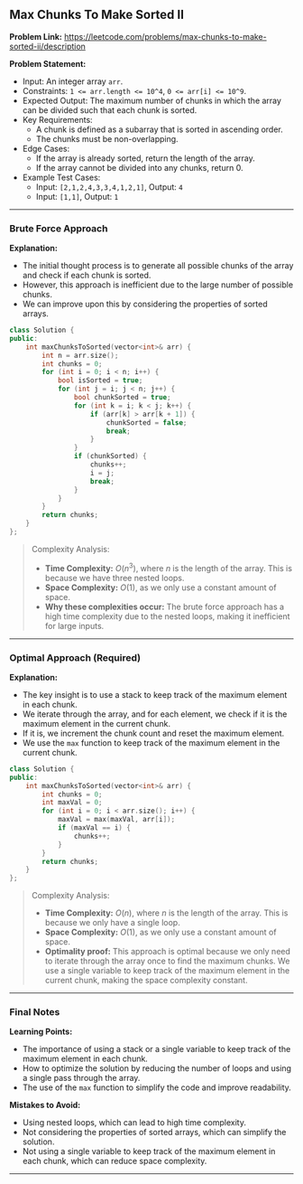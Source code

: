 ## Max Chunks To Make Sorted II
**Problem Link:** https://leetcode.com/problems/max-chunks-to-make-sorted-ii/description

**Problem Statement:**
- Input: An integer array `arr`.
- Constraints: `1 <= arr.length <= 10^4`, `0 <= arr[i] <= 10^9`.
- Expected Output: The maximum number of chunks in which the array can be divided such that each chunk is sorted.
- Key Requirements: 
  - A chunk is defined as a subarray that is sorted in ascending order.
  - The chunks must be non-overlapping.
- Edge Cases: 
  - If the array is already sorted, return the length of the array.
  - If the array cannot be divided into any chunks, return 0.
- Example Test Cases: 
  - Input: `[2,1,2,4,3,3,4,1,2,1]`, Output: `4`
  - Input: `[1,1]`, Output: `1`

---

### Brute Force Approach

**Explanation:**
- The initial thought process is to generate all possible chunks of the array and check if each chunk is sorted.
- However, this approach is inefficient due to the large number of possible chunks.
- We can improve upon this by considering the properties of sorted arrays.

```cpp
class Solution {
public:
    int maxChunksToSorted(vector<int>& arr) {
        int n = arr.size();
        int chunks = 0;
        for (int i = 0; i < n; i++) {
            bool isSorted = true;
            for (int j = i; j < n; j++) {
                bool chunkSorted = true;
                for (int k = i; k < j; k++) {
                    if (arr[k] > arr[k + 1]) {
                        chunkSorted = false;
                        break;
                    }
                }
                if (chunkSorted) {
                    chunks++;
                    i = j;
                    break;
                }
            }
        }
        return chunks;
    }
};
```

> Complexity Analysis:
> - **Time Complexity:** $O(n^3)$, where $n$ is the length of the array. This is because we have three nested loops.
> - **Space Complexity:** $O(1)$, as we only use a constant amount of space.
> - **Why these complexities occur:** The brute force approach has a high time complexity due to the nested loops, making it inefficient for large inputs.

---

### Optimal Approach (Required)

**Explanation:**
- The key insight is to use a stack to keep track of the maximum element in each chunk.
- We iterate through the array, and for each element, we check if it is the maximum element in the current chunk.
- If it is, we increment the chunk count and reset the maximum element.
- We use the `max` function to keep track of the maximum element in the current chunk.

```cpp
class Solution {
public:
    int maxChunksToSorted(vector<int>& arr) {
        int chunks = 0;
        int maxVal = 0;
        for (int i = 0; i < arr.size(); i++) {
            maxVal = max(maxVal, arr[i]);
            if (maxVal == i) {
                chunks++;
            }
        }
        return chunks;
    }
};
```

> Complexity Analysis:
> - **Time Complexity:** $O(n)$, where $n$ is the length of the array. This is because we only have a single loop.
> - **Space Complexity:** $O(1)$, as we only use a constant amount of space.
> - **Optimality proof:** This approach is optimal because we only need to iterate through the array once to find the maximum chunks. We use a single variable to keep track of the maximum element in the current chunk, making the space complexity constant.

---

### Final Notes

**Learning Points:**
- The importance of using a stack or a single variable to keep track of the maximum element in each chunk.
- How to optimize the solution by reducing the number of loops and using a single pass through the array.
- The use of the `max` function to simplify the code and improve readability.

**Mistakes to Avoid:**
- Using nested loops, which can lead to high time complexity.
- Not considering the properties of sorted arrays, which can simplify the solution.
- Not using a single variable to keep track of the maximum element in each chunk, which can reduce space complexity.

---